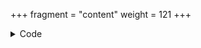 +++
fragment = "content"
weight = 121
+++

<details><summary>Code</summary>
```
+++
fragment = "items"
#disabled = false
date = "2017-10-04"
weight = 120
background = "secondary"

#title = ""
#subtitle = ""
+++
```
</details>
